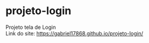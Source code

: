 # projeto-login
Projeto tela de Login <br>
Link do site: https://gabriel17868.github.io/projeto-login/
